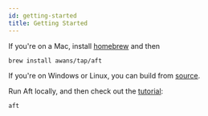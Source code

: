 ```yaml
---
id: getting-started
title: Getting Started
---
```


If you're on a Mac, install [homebrew](https://brew.sh/) and then 

```bash
brew install awans/tap/aft
```

If you're on Windows or Linux, you can build from [source](https://github.com/awans/aft).

Run Aft locally, and then check out the [tutorial](tutorial/running):

```bash
aft 
```
